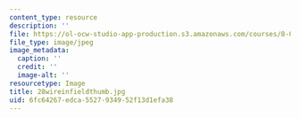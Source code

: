 ```yaml
---
content_type: resource
description: ''
file: https://ol-ocw-studio-app-production.s3.amazonaws.com/courses/8-02-physics-ii-electricity-and-magnetism-spring-2007/6fc64267edca5527934952f13d1efa38_28wireinfieldthumb.jpg
file_type: image/jpeg
image_metadata:
  caption: ''
  credit: ''
  image-alt: ''
resourcetype: Image
title: 28wireinfieldthumb.jpg
uid: 6fc64267-edca-5527-9349-52f13d1efa38
---
```

